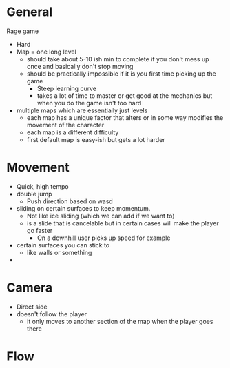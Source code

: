 # General
Rage game
- Hard
- Map = one long level
	- should take about 5-10 ish min to complete if you don't mess up once and basically don't stop moving
	- should be practically impossible if it is you first time picking up the game
		- Steep learning curve
		- takes a lot of time to master or get good at the mechanics but when you do the game isn't too hard
- multiple maps which are essentially just levels
	- each map has a unique factor that alters or in some way modifies the movement of the character
	- each map is a different difficulty
	- first default map is easy-ish but gets a lot harder


# Movement
- Quick, high tempo
- double jump
	- Push direction based on wasd
- sliding on certain surfaces to keep momentum.
	- Not like ice sliding (which we can add if we want to)
	- is a slide that is cancelable but in certain cases will make the player go faster
		- On a downhill user picks up speed for example
- certain surfaces you can stick to
	- like walls or something
-

# Camera
- Direct side
- doesn't follow the player
	- it only moves to another section of the map when the player goes there


# Flow
